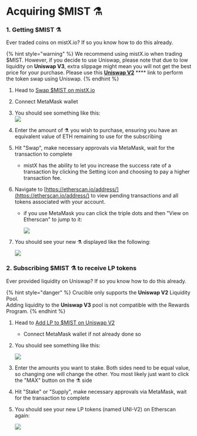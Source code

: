 # Acquiring $MIST ⚗️

### 1. Getting $MIST ⚗️

Ever traded coins on mistX.io? If so you know how to do this already.

{% hint style="warning" %}
We recommend using mistX.io when trading $MIST. However, if you decide to use Uniswap, please note that due to low liquidity on **Uniswap V3**, extra slippage might mean you will not get the best price for your purchase. Please use this [**Uniswap V2**](https://app.uniswap.org/#/swap?outputCurrency=0x88acdd2a6425c3faae4bc9650fd7e27e0bebb7ab\&use=V2) **** link to perform the token swap using Uniswap.
{% endhint %}

1. Head to [Swap $MIST on mistX.io](http://swap.alchemist.wtf)
2. Connect MetaMask wallet
3. You should see something like this:\
   ![](../.gitbook/assets/Screenshot\_19.png)
4. Enter the amount of ⚗️ you wish to purchase, ensuring you have an equivalent value of ETH remaining to use for the subscribing
5. Hit "Swap", make necessary approvals via MetaMask, wait for the transaction to complete
   * mistX has the ability to let you increase the success rate of a transaction by clicking the Setting icon and choosing to pay a higher transaction fee.
6. Navigate to [https://etherscan.io/address/](https://etherscan.io/address/) to view pending transactions and all tokens associated with your account.
   *   if you use MetaMask you can click the triple dots and then "View on Etherscan" to jump to it:

       ![](https://i.imgur.com/jdzodQP.png)
7.  You should see your new ⚗️ displayed like the following:

    &#x20;![](https://i.imgur.com/bF9wsrg.png)

### 2. Subscribing $MIST ⚗️ to receive LP tokens

Ever provided liquidity on Uniswap? If so you know how to do this already.

{% hint style="danger" %}
Crucible only supports the **Uniswap V2** Liquidity Pool. \
Adding liquidity to the **Uniswap V3** pool is not compatible with the Rewards Program.
{% endhint %}

1. Head to [Add LP to $MIST on Uniswap V2](https://app.uniswap.org/#/add/v2/0x88acdd2a6425c3faae4bc9650fd7e27e0bebb7ab/ETH)
   * Connect MetaMask wallet if not already done so
2.  You should see something like this:

    &#x20;![](https://i.imgur.com/7paIEyF.png)
3. Enter the amounts you want to stake. Both sides need to be equal value, so changing one will change the other. You most likely just want to click the "MAX" button on the ⚗️ side
4. Hit "Stake" or "Supply", make necessary approvals via MetaMask, wait for the transaction to complete
5.  You should see your new LP tokens (named UNI-V2) on Etherscan again:

    &#x20;![](https://i.imgur.com/6hAoHGw.png)

##
